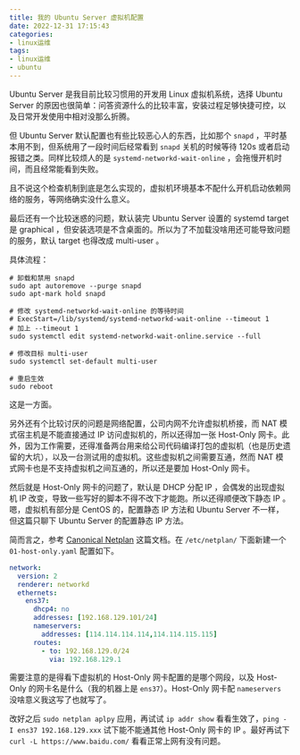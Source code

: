 ```yaml
---
title: 我的 Ubuntu Server 虚拟机配置
date: 2022-12-31 17:15:43
categories:
- linux运维
tags:
- linux运维
- ubuntu
---
```


Ubuntu Server 是我目前比较习惯用的开发用 Linux 虚拟机系统，选择 Ubuntu Server 的原因也很简单：问答资源什么的比较丰富，安装过程足够快捷可控，以及日常开发使用中相对没那么折腾。

但 Ubuntu Server 默认配置也有些比较恶心人的东西，比如那个 `snapd` ，平时基本用不到，但系统用了一段时间后经常看到 `snapd` 关机的时候等待 120s 或者启动报错之类。同样比较烦人的是 `systemd-networkd-wait-online` ，会拖慢开机时间，而且经常能看到失败。

且不说这个检查机制到底是怎么实现的，虚拟机环境基本不配什么开机启动依赖网络的服务，等网络确实没什么意义。

最后还有一个比较迷惑的问题，默认装完 Ubuntu Server 设置的 systemd target 是 graphical ，但安装选项是不含桌面的。所以为了不加载没啥用还可能导致问题的服务，默认 target 也得改成 multi-user 。

具体流程：

```shell
# 卸载和禁用 snapd
sudo apt autoremove --purge snapd
sudo apt-mark hold snapd

# 修改 systemd-networkd-wait-online 的等待时间
# ExecStart=/lib/systemd/systemd-networkd-wait-online --timeout 1
# 加上 --timeout 1
sudo systemctl edit systemd-networkd-wait-online.service --full

# 修改目标 multi-user
sudo systemctl set-default multi-user

# 重启生效
sudo reboot
```

这是一方面。

另外还有个比较讨厌的问题是网络配置，公司内网不允许虚拟机桥接，而 NAT 模式宿主机是不能直接通过 IP 访问虚拟机的，所以还得加一张 Host-Only 网卡。此外，因为工作需要，还得准备两台用来给公司代码编译打包的虚拟机（也是历史遗留的大坑），以及一台测试用的虚拟机。这些虚拟机之间需要互通，然而 NAT 模式网卡也是不支持虚拟机之间互通的，所以还是要加 Host-Only 网卡。

然后就是 Host-Only 网卡的问题了，默认是 DHCP 分配 IP ，会偶发的出现虚拟机 IP 改变，导致一些写好的脚本不得不改下才能跑。所以还得顺便改下静态 IP 。嗯，虚拟机有部分是 CentOS 的，配置静态 IP 方法和 Ubuntu Server 不一样，但这篇只聊下 Ubuntu Server 的配置静态 IP 方法。

简而言之，参考 [Canonical Netplan](https://netplan.io/examples) 这篇文档。在 `/etc/netplan/` 下面新建一个 `01-host-only.yaml` 配置如下。

```yaml
network:
  version: 2
  renderer: networkd
  ethernets:
    ens37:
      dhcp4: no
      addresses: [192.168.129.101/24]
      nameservers:
        addresses: [114.114.114.114,114.114.115.115]
      routes:
        - to: 192.168.129.0/24
          via: 192.168.129.1
```

需要注意的是得看下虚拟机的 Host-Only 网卡配置的是哪个网段，以及 Host-Only 的网卡名是什么（我的机器上是 `ens37`）。Host-Only 网卡配 `nameservers` 没啥意义我这写了也就写了。

改好之后 `sudo netplan aplpy` 应用，再试试 `ip addr show` 看看生效了，`ping -I ens37 192.168.129.xxx` 试下能不能通其他 Host-Only 网卡的 IP 。最好再试下 `curl -L https://www.baidu.com/` 看看正常上网有没有问题。